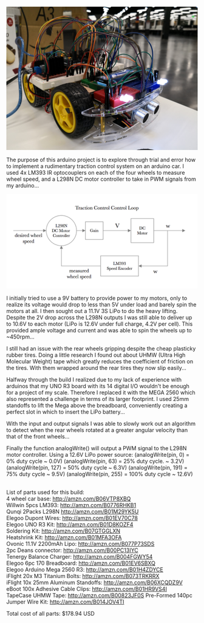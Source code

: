 ![Arduino Car](/Images/tc-car-1.jpg)

The purpose of this arduino project is to explore through trial and error how to implement a rudimentary traction control system on an arduino car. I used 4x LM393 IR optocouplers on each of the four wheels to measure wheel speed, and a L298N DC motor controller to take in PWM signals from my arduino...

![Control Loop](/Images/tc-control-loop.png)

I initially tried to use a 9V battery to provide power to my motors, only to realize its voltage would drop to less than 5V under load and barely spin the motors at all. I then sought out a 11.1V 3S LiPo to do the heavy lifting. Despite the 2V drop across the L298N outputs I was still able to deliver up to 10.6V to each motor (LiPo is 12.6V under full charge, 4.2V per cell). This provided ample voltage and current and was able to spin the wheels up to ~450rpm...

I still had an issue with the rear wheels gripping despite the cheap plasticky rubber tires. Doing a little research I found out about UHMW (Ultra High Molecular Weight) tape which greatly reduces the coefficient of friction on the tires. With them wrapped around the rear tires they now slip easily...

Halfway through the build I realized due to my lack of experience with arduinos that my UNO R3 board with its 14 digital I/O wouldn't be enough for a project of my scale. Therefore I replaced it with the MEGA 2560 which also represented a challenge in terms of its larger footprint. I used 25mm standoffs to lift the Mega above the breadboard, conveniently creating a perfect slot in which to insert the LiPo battery...

With the input and output signals I was able to slowly work out an algorithm to detect when the rear wheels rotated at a greater angular velocity than that of the front wheels...

Finally the function analogWrite() will output a PWM signal to the L298N motor controller. Using a 12.6V LiPo power source:
(analogWrite(pin, 0)   = 0% duty cycle   ~ 0.0V)
(analogWrite(pin, 63)  = 25% duty cycle. ~ 3.2V)
(analogWrite(pin, 127) = 50% duty cycle  ~ 6.3V)
(analogWrite(pin, 191) = 75% duty cycle  ~ 9.5V)
(analogWrite(pin, 255) = 100% duty cycle ~ 12.6V)
<br><br>

List of parts used for this build:  
4 wheel car base: http://amzn.com/B06VTP8XBQ  
Willwin 5pcs LM393: http://amzn.com/B0776RHKB1  
Qunqi 2Packs L298N http://amzn.com/B01M29YK5U  
Elegoo Dupont Wires: http://amzn.com/B01EV70C78  
Elegoo UNO R3 Kit: http://amzn.com/B01D8KOZF4  
Soldering Kit: http://amzn.com/B07GTGGLXN  
Heatshrink Kit: http://amzn.com/B01MFA3OFA  
Ovonic 11.1V 2200mAh Lipo: http://amzn.com/B077P73SDS  
2pc Deans connector: http://amzn.com/B00PC13IYC  
Tenergy Balance Charger: http://amzn.com/B004FGWY54  
Elegoo 6pc 170 Breadboard: http://amzn.com/B01EV6SBXQ  
Elegoo Arduino Mega 2560 R3: http://amzn.com/B01H4ZDYCE  
iFlight 20x M3 Titanium Bolts: http://amzn.com/B073TRKRRX  
iFlight 10x 25mm Aluminum Standoffs: http://amzn.com/B06XCQDZ9V  
eBoot 100x Adhesive Cable Clips: http://amzn.com/B01HR9VS4I  
TapeCase UHMW Tape: http://amzn.com/B00823JF0S
Pre-Formed 140pc Jumper Wire Kit: http://amzn.com/B014JOV4TI

Total cost of all parts: $178.94 USD
